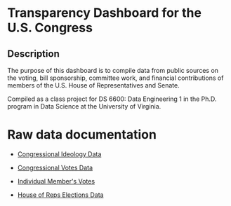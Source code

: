 # Transparency Dashboard for the U.S. Congress 
## Description
The purpose of this dashboard is to compile data from public sources on the voting, bill sponsorship, committee work, and financial contributions of members of the U.S. House of Representatives and Senate.

Compiled as a class project for DS 6600: Data Engineering 1 in the Ph.D. program in Data Science at the University of Virginia.

# Raw data documentation

  * [Congressional Ideology Data](https://htmlpreview.github.io/?https://github.com/zgrayblue/contrans2023/blob/main/congress_ideology.html)

  * [Congressional Votes Data](https://htmlpreview.github.io/?https://github.com/zgrayblue/contrans2023/blob/main/congress_votes.html)

  * [Individual Member's Votes](https://htmlpreview.github.io/?https://github.com/zgrayblue/contrans2023/blob/main/election_data.html)

  * [House of Reps Elections Data](https://htmlpreview.github.io/?https://github.com/zgrayblue/contrans2023/blob/main/election_house_data.html)


